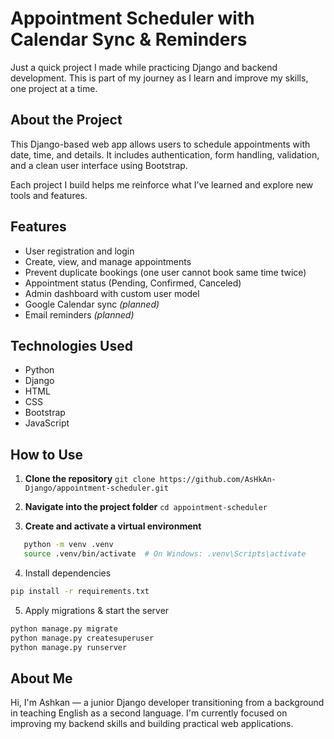 # Appointment Scheduler with Calendar Sync & Reminders

Just a quick project I made while practicing Django and backend development.
This is part of my journey as I learn and improve my skills, one project at a time.

## About the Project

This Django-based web app allows users to schedule appointments with date, time, and details.
It includes authentication, form handling, validation, and a clean user interface using Bootstrap.

Each project I build helps me reinforce what I’ve learned and explore new tools and features.

## Features

- User registration and login
- Create, view, and manage appointments
- Prevent duplicate bookings (one user cannot book same time twice)
- Appointment status (Pending, Confirmed, Canceled)
- Admin dashboard with custom user model
- Google Calendar sync *(planned)*
- Email reminders *(planned)*

## Technologies Used

- Python
- Django
- HTML
- CSS
- Bootstrap
- JavaScript

## How to Use

1. **Clone the repository**
`git clone https://github.com/AsHkAn-Django/appointment-scheduler.git`

2. **Navigate into the project folder**
`cd appointment-scheduler`

3. **Create and activate a virtual environment**
```bash
   python -m venv .venv
   source .venv/bin/activate  # On Windows: .venv\Scripts\activate
```

4. Install dependencies
```bash
pip install -r requirements.txt
```

5. Apply migrations & start the server
```bash
python manage.py migrate
python manage.py createsuperuser
python manage.py runserver
```

## About Me
Hi, I'm Ashkan — a junior Django developer transitioning from a background in teaching English as a second language.
I'm currently focused on improving my backend skills and building practical web applications.
